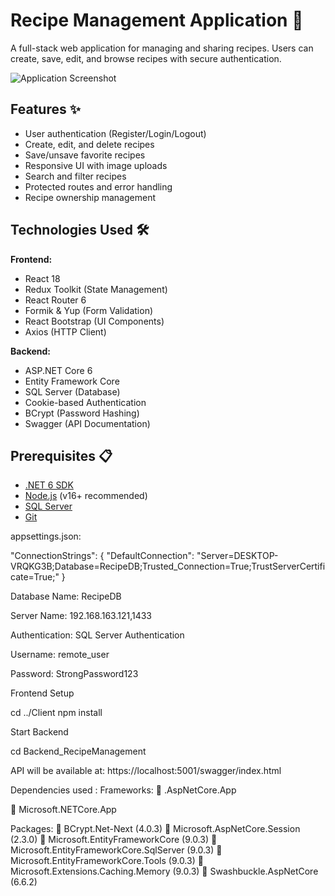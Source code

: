 # Recipe Management Application 🍳

A full-stack web application for managing and sharing recipes. Users can create, save, edit, and browse recipes with secure authentication.

![Application Screenshot](screenshot.png) <!-- Add your screenshot here -->

## Features ✨
- User authentication (Register/Login/Logout)
- Create, edit, and delete recipes
- Save/unsave favorite recipes
- Responsive UI with image uploads
- Search and filter recipes
- Protected routes and error handling
- Recipe ownership management

## Technologies Used 🛠️
**Frontend:**
- React 18
- Redux Toolkit (State Management)
- React Router 6
- Formik & Yup (Form Validation)
- React Bootstrap (UI Components)
- Axios (HTTP Client)

**Backend:**
- ASP.NET Core 6
- Entity Framework Core
- SQL Server (Database)
- Cookie-based Authentication
- BCrypt (Password Hashing)
- Swagger (API Documentation)

## Prerequisites 📋
- [.NET 6 SDK](https://dotnet.microsoft.com/download)
- [Node.js](https://nodejs.org/) (v16+ recommended)
- [SQL Server](https://www.microsoft.com/en-us/sql-server/sql-server-downloads)
- [Git](https://git-scm.com/)





appsettings.json:


"ConnectionStrings": {
  "DefaultConnection": "Server=DESKTOP-VRQKG3B;Database=RecipeDB;Trusted_Connection=True;TrustServerCertificate=True;"
}



Database Name:    RecipeDB


Server Name: 192.168.163.121,1433

Authentication: SQL Server Authentication

Username: remote_user

Password: StrongPassword123








Frontend Setup

cd ../Client
npm install







Start Backend

cd Backend_RecipeManagement




API will be available at:
https://localhost:5001/swagger/index.html


Dependencies used :
Frameworks:
 .AspNetCore.App

 Microsoft.NETCore.App

Packages:
 BCrypt.Net-Next (4.0.3)
 Microsoft.AspNetCore.Session (2.3.0)
 Microsoft.EntityFrameworkCore (9.0.3)
 Microsoft.EntityFrameworkCore.SqlServer
(9.0.3)
 Microsoft.EntityFrameworkCore.Tools (9.0.3)
 Microsoft.Extensions.Caching.Memory (9.0.3)
 Swashbuckle.AspNetCore (6.6.2)


